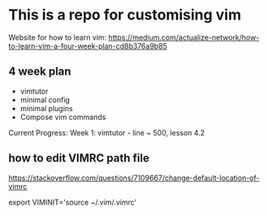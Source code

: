 # This is a repo for customising vim

Website for how to learn vim:
https://medium.com/actualize-network/how-to-learn-vim-a-four-week-plan-cd8b376a9b85

## 4 week plan
- vimtutor
- minimal config
- minimal plugins
- Compose vim commands

Current Progress:
Week 1: vimtutor - line ~ 500, lesson 4.2

## how to edit VIMRC path file
https://stackoverflow.com/questions/7109667/change-default-location-of-vimrc

export VIMINIT='source ~/.vim/.vimrc'
